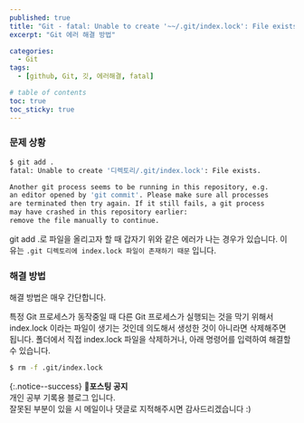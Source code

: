 ```yaml
---
published: true
title: "Git - fatal: Unable to create '~~/.git/index.lock': File exists. 에러 해결"
excerpt: "Git 에러 해결 방법"

categories:
  - Git
tags:
  - [github, Git, 깃, 에러해결, fatal]

# table of contents
toc: true
toc_sticky: true
---
```


### 문제 상황

```bash
$ git add .
fatal: Unable to create '디렉토리/.git/index.lock': File exists.

Another git process seems to be running in this repository, e.g.
an editor opened by 'git commit'. Please make sure all processes
are terminated then try again. If it still fails, a git process
may have crashed in this repository earlier:
remove the file manually to continue.
```

git add .로 파일을 올리고자 할 때 갑자기 위와 같은 에러가 나는 경우가 있습니다.
이유는 `.git 디렉토리에 index.lock 파일이 존재하기 때문` 입니다.

### 해결 방법

해결 방법은 매우 간단합니다.

특정 Git 프로세스가 동작중일 때 다른 Git 프로세스가 실행되는 것을 막기 위해서 index.lock 이라는 파일이 생기는 것인데 의도해서 생성한 것이 아니라면 삭제해주면 됩니다. 폴더에서 직접 index.lock 파일을 삭제하거나, 아래 명령어를 입력하여 해결할 수 있습니다.

```bash
$ rm -f .git/index.lock
```

{:.notice--success}
🔔**포스팅 공지**  
개인 공부 기록용 블로그 입니다.  
잘못된 부분이 있을 시 메일이나 댓글로 지적해주시면 감사드리겠습니다 :)
